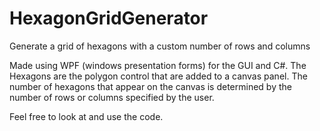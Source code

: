 # HexagonGridGenerator
Generate a grid of hexagons with a custom number of rows and columns

Made using WPF (windows presentation forms) for the GUI and C#. The Hexagons are the polygon control that are added to a canvas panel. The number of hexagons that appear on the canvas is determined by the number of rows or columns specified by the user.

Feel free to look at and use the code. 
